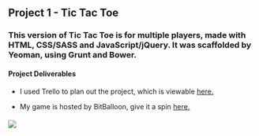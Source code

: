 <h2> Project 1 - Tic Tac Toe </h2>

<h3>This version of Tic Tac Toe is for multiple players, made with HTML, CSS/SASS and JavaScript/jQuery. It was scaffolded by Yeoman, using Grunt and Bower.</h3>

<h4>Project Deliverables</h4>

<ul>
  <li>I used Trello to plan out the project, which is viewable <a href="https://trello.com/b/0pMtOvL8/project-1-tic-tac-toe" target ="_blank"> here.</a></li>
</ul>

<ul>
  <li>My game is hosted by BitBalloon, give it a spin <a href="http://svptictactoe.bitballoon.com/" target ="_blank">here.</a></li>
</ul>

<h5>
  <img src="https://github.com/svpanchal/tttproject1/blob/master/app/images/IMG_6281.jpeg">
</h5>

